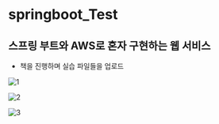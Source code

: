 # springboot_Test

<h2>스프링 부트와 AWS로 혼자 구현하는 웹 서비스</h2>

* 책을 진행하며 실습 파일들을 업로드

![1](https://user-images.githubusercontent.com/53072057/106544682-4cc71480-654b-11eb-9a63-5b0afb04c28a.JPG)<br>

![2](https://user-images.githubusercontent.com/53072057/106544684-4df84180-654b-11eb-975c-e29d6a1cea2e.JPG)<br>

![3](https://user-images.githubusercontent.com/53072057/106544687-4df84180-654b-11eb-8be3-9316091a9066.JPG)<br>

